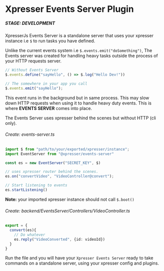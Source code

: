 # Xpresser Events Server Plugin
##### STAGE: DEVELOPMENT

XpresserJs Events Server is a standalone server that uses your xpresser instance i.e `$` to run tasks you have defined.

Unlike the current events system i.e `$.events.emit("doSomething")`, The Events server was created for handling heavy tasks outside the process of your HTTP requests server.
```js
// Without Events Server
$.events.define("sayHello", () => $.log("Hello Dev!"))

// The somewhere in your app you call
$.events.emit("sayHello");
```
This event runs in the background but in same process. This may slow down HTTP requests when using it to handle heavy duty events.
This is where **EVENTS SERVER** comes into place.

The Events Server uses xpresser behind the scenes but without HTTP (cli only).
###### Create: events-server.ts
```ts
import $ from "path/to/your/exported/xpresser/instance";
import EventServer from "@xpresser/events-server"

const es = new EventServer("SECRET_KEY", $)

// uses xpresser router behind the scenes.
es.on("convertVideo", "VideoController@convert");

// Start listening to events
es.startListening()
```
**Note:** your imported xpresser instance should not call `$.boot()`

###### Create: backend/EventsServer/Controllers/VideoController.ts
```ts
export = {
  convert(es){
    // Do whatever
    es.reply("VideoConverted", {id: videoId})
  }
}
```
Run the file and you will have your `Xpresser Events Server` ready to take commands on a standalone server, using your xpresser config and plugins.
